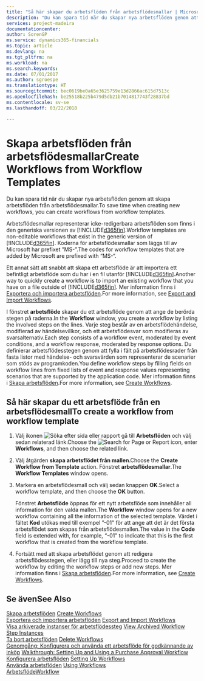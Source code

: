 ```yaml
---
title: "Så här skapar du arbetsflöden från arbetsflödesmallar | Microsoft Docs"
description: "Du kan spara tid när du skapar nya arbetsflöden genom att skapa arbetsflöden från arbetsflödesmallar."
services: project-madeira
documentationcenter: 
author: SorenGP
ms.service: dynamics365-financials
ms.topic: article
ms.devlang: na
ms.tgt_pltfrm: na
ms.workload: na
ms.search.keywords: 
ms.date: 07/01/2017
ms.author: sgroespe
ms.translationtype: HT
ms.sourcegitcommit: bec0619be0a65e3625759e13d2866ac615d7513c
ms.openlocfilehash: be25518b225b479d5db21b7014817743f28837bd
ms.contentlocale: sv-se
ms.lasthandoff: 03/22/2018

---
```

# <a name="create-workflows-from-workflow-templates"></a><span data-ttu-id="2b745-103">Skapa arbetsflöden från arbetsflödesmallar</span><span class="sxs-lookup"><span data-stu-id="2b745-103">Create Workflows from Workflow Templates</span></span>
<span data-ttu-id="2b745-104">Du kan spara tid när du skapar nya arbetsflöden genom att skapa arbetsflöden från arbetsflödesmallar.</span><span class="sxs-lookup"><span data-stu-id="2b745-104">To save time when creating new workflows, you can create workflows from workflow templates.</span></span>  

 <span data-ttu-id="2b745-105">Arbetsflödesmallar representerar icke-redigerbara arbetsflöden som finns i den generiska versionen av [!INCLUDE[d365fin](includes/d365fin_md.md)].</span><span class="sxs-lookup"><span data-stu-id="2b745-105">Workflow templates are non-editable workflows that exist in the generic version of [!INCLUDE[d365fin](includes/d365fin_md.md)].</span></span> <span data-ttu-id="2b745-106">Koderna för arbetsflödesmallar som läggs till av Microsoft har prefixet ”MS-”.</span><span class="sxs-lookup"><span data-stu-id="2b745-106">The codes for workflow templates that are added by Microsoft are prefixed with “MS-“.</span></span>  

 <span data-ttu-id="2b745-107">Ett annat sätt att snabbt att skapa ett arbetsflöde är att importera ett befintligt arbetsflöde som du har i en fil utanför [!INCLUDE[d365fin](includes/d365fin_md.md)].</span><span class="sxs-lookup"><span data-stu-id="2b745-107">Another way to quickly create a workflow is to import an existing workflow that you have on a file outside of [!INCLUDE[d365fin](includes/d365fin_md.md)].</span></span> <span data-ttu-id="2b745-108">Mer information finns i [Exportera och importera arbetsflöden](across-how-to-export-and-import-workflows.md).</span><span class="sxs-lookup"><span data-stu-id="2b745-108">For more information, see [Export and Import Workflows](across-how-to-export-and-import-workflows.md).</span></span>  

<span data-ttu-id="2b745-109">I fönstret **arbetsflöde** skapar du ett arbetsflöde genom att ange de berörda stegen på raderna.</span><span class="sxs-lookup"><span data-stu-id="2b745-109">In the **Workflow** window, you create a workflow by listing the involved steps on the lines.</span></span> <span data-ttu-id="2b745-110">Varje steg består av en arbetsflödehändelse, modifierad av händelsevillkor, och ett arbetsflödesvar som modifieras av svarsalternativ.</span><span class="sxs-lookup"><span data-stu-id="2b745-110">Each step consists of a workflow event, moderated by event conditions, and a workflow response, moderated by response options.</span></span> <span data-ttu-id="2b745-111">Du definierar arbetsflödesstegen genom att fylla i fält på arbetsflödesrader från fasta listor med händelse- och svarsvärden som representerar de scenarier som stöds av programkoden.</span><span class="sxs-lookup"><span data-stu-id="2b745-111">You define workflow steps by filling fields on workflow lines from fixed lists of event and response values representing scenarios that are supported by the application code.</span></span> <span data-ttu-id="2b745-112">Mer information finns i [Skapa arbetsflöden](across-how-to-create-workflows.md).</span><span class="sxs-lookup"><span data-stu-id="2b745-112">For more information, see [Create Workflows](across-how-to-create-workflows.md).</span></span>  

## <a name="to-create-a-workflow-from-workflow-template"></a><span data-ttu-id="2b745-113">Så här skapar du ett arbetsflöde från en arbetsflödesmall</span><span class="sxs-lookup"><span data-stu-id="2b745-113">To create a workflow from workflow template</span></span>  
1.  <span data-ttu-id="2b745-114">Välj ikonen ![Söka efter sida eller rapport](media/ui-search/search_small.png "Söka efter sida eller rapport") gå till **Arbetsflöden** och välj sedan relaterad länk.</span><span class="sxs-lookup"><span data-stu-id="2b745-114">Choose the ![Search for Page or Report](media/ui-search/search_small.png "Search for Page or Report icon") icon, enter **Workflows**, and then choose the related link.</span></span>  
2.  <span data-ttu-id="2b745-115">Välj åtgärden **skapa arbetsflödet från mallen**.</span><span class="sxs-lookup"><span data-stu-id="2b745-115">Choose the **Create Workflow from Template** action.</span></span> <span data-ttu-id="2b745-116">Fönstret **arbetsflödesmallar**.</span><span class="sxs-lookup"><span data-stu-id="2b745-116">The **Workflow Templates** window opens.</span></span>  
3.  <span data-ttu-id="2b745-117">Markera en arbetsflödesmall och välj sedan knappen **OK**.</span><span class="sxs-lookup"><span data-stu-id="2b745-117">Select a workflow template, and then choose the **OK** button.</span></span>  

     <span data-ttu-id="2b745-118">Fönstret **Arbetsflöde** öppnas för ett nytt arbetsflöde som innehåller all information för den valda mallen.</span><span class="sxs-lookup"><span data-stu-id="2b745-118">The **Workflow** window opens for a new workflow containing all the information of the selected template.</span></span> <span data-ttu-id="2b745-119">Värdet i fältet **Kod** utökas med till exempel ”-01" för att ange att det är det första arbetsflödet som skapas från arbetsflödesmallen.</span><span class="sxs-lookup"><span data-stu-id="2b745-119">The value in the **Code** field is extended with, for example, “-01” to indicate that this is the first workflow that is created from the workflow template.</span></span>  
4.  <span data-ttu-id="2b745-120">Fortsätt med att skapa arbetsflödet genom att redigera arbetsflödesstegen, eller lägg till nya steg.</span><span class="sxs-lookup"><span data-stu-id="2b745-120">Proceed to create the workflow by editing the workflow steps or add new steps.</span></span> <span data-ttu-id="2b745-121">Mer information finns i [Skapa arbetsflöden](across-how-to-create-workflows.md).</span><span class="sxs-lookup"><span data-stu-id="2b745-121">For more information, see [Create Workflows](across-how-to-create-workflows.md).</span></span>  

## <a name="see-also"></a><span data-ttu-id="2b745-122">Se även</span><span class="sxs-lookup"><span data-stu-id="2b745-122">See Also</span></span>  
 <span data-ttu-id="2b745-123">[Skapa arbetsflöden](across-how-to-create-workflows.md) </span><span class="sxs-lookup"><span data-stu-id="2b745-123">[Create Workflows](across-how-to-create-workflows.md) </span></span>  
 <span data-ttu-id="2b745-124">[Exportera och importera arbetsflöden](across-how-to-export-and-import-workflows.md) </span><span class="sxs-lookup"><span data-stu-id="2b745-124">[Export and Import Workflows](across-how-to-export-and-import-workflows.md) </span></span>  
 <span data-ttu-id="2b745-125">[Visa arkiverade instanser för arbetsflödessteg](across-how-to-view-archived-workflow-step-instances.md) </span><span class="sxs-lookup"><span data-stu-id="2b745-125">[View Archived Workflow Step Instances](across-how-to-view-archived-workflow-step-instances.md) </span></span>  
 <span data-ttu-id="2b745-126">[Ta bort arbetsflöden](across-how-to-delete-workflows.md) </span><span class="sxs-lookup"><span data-stu-id="2b745-126">[Delete Workflows](across-how-to-delete-workflows.md) </span></span>  
 <span data-ttu-id="2b745-127">[Genomgång: Konfigurera och använda ett arbetsflöde för godkännande av inköp](walkthrough-setting-up-and-using-a-purchase-approval-workflow.md) </span><span class="sxs-lookup"><span data-stu-id="2b745-127">[Walkthrough: Setting Up and Using a Purchase Approval Workflow](walkthrough-setting-up-and-using-a-purchase-approval-workflow.md) </span></span>  
 <span data-ttu-id="2b745-128">[Konfigurera arbetsflöden](across-set-up-workflows.md) </span><span class="sxs-lookup"><span data-stu-id="2b745-128">[Setting Up Workflows](across-set-up-workflows.md) </span></span>  
 <span data-ttu-id="2b745-129">[Använda arbetsflöden](across-use-workflows.md) </span><span class="sxs-lookup"><span data-stu-id="2b745-129">[Using Workflows](across-use-workflows.md) </span></span>  
 [<span data-ttu-id="2b745-130">Arbetsflöde</span><span class="sxs-lookup"><span data-stu-id="2b745-130">Workflow</span></span>](across-workflow.md)   

